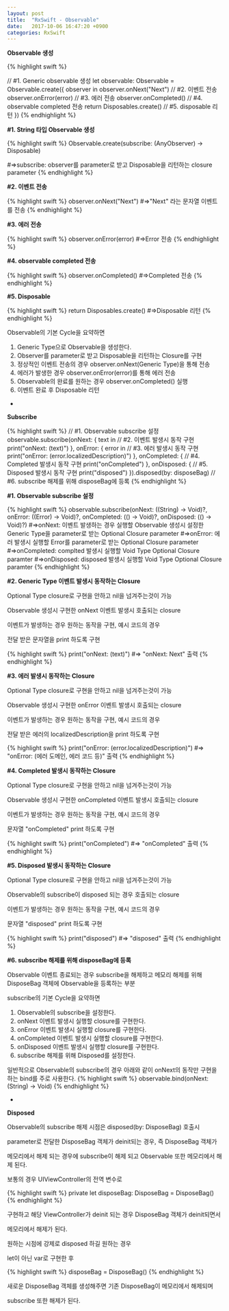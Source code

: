 ```yaml
---
layout: post
title:  "RxSwift - Observable"
date:   2017-10-06 16:47:20 +0900
categories: RxSwift
---
```


**Observable 생성**

{% highlight swift %}

// #1. Generic observable 생성
let observable: Observable<String> = Observable<String>.create({ observer in
	observer.onNext("Next")             // #2. 이벤트 전송
	observer.onError(error)             // #3. 에러 전송
	observer.onCompleted()              // #4. observable completed 전송
	return Disposables.create()         // #5. disposable 리턴
})
{% endhighlight %}

**\#1. String 타입 Observable 생성**

{% highlight swift %}
Observable<String>.create(subscribe: (AnyObserver<String>) -> Disposable)

#=>subscribe: observer를 parameter로 받고 Disposable을 리턴하는 closure parameter
{% endhighlight %}

**\#2. 이벤트 전송**

{% highlight swift %}
observer.onNext("Next")
#=>"Next" 라는 문자열 이벤트를 전송
{% endhighlight %}

**\#3. 에러 전송**

{% highlight swift %}
observer.onError(error)
#=>Error 전송
{% endhighlight %}

**\#4. observable completed 전송**

{% highlight swift %}
observer.onCompleted()
#=>Completed 전송
{% endhighlight %}

**\#5. Disposable**

{% highlight swift %}
return Disposables.create()
#=>Disposable 리턴
{% endhighlight %}


Observable의 기본 Cycle을 요약하면

1. Generic Type으로 Observable을 생성한다.
2. Observer를 parameter로 받고 Disposable을 리턴하는 Closure를 구현
3. 정상적인 이벤트 전송의 경우 observer.onNext(Generic Type)을 통해 전송
4. 에러가 발생한 경우 observer.onError(error)를 통해 에러 전송
5. Observable의 완료를 원하는 경우 observer.onCompleted() 실행
6. 이벤트 완료 후 Disposable 리턴

-

**Subscribe**

{% highlight swift %}
// #1. Observable subscribe 설정
observable.subscribe(onNext: { text in
	// #2. 이벤트 발생시 동작 구현
	print("onNext: \(text)")
}, onError: { error in
	// #3. 에러 발생시 동작 구현
	print("onError: \(error.localizedDescription)")
}, onCompleted: {
	// #4. Completed 발생시 동작 구현
	print("onCompleted")
}, onDisposed: {
	// #5. Disposed 발생시 동작 구현
	print("disposed")
}).disposed(by: disposeBag)	// #6. subscribe 해제를 위해 disposeBag에 등록
{% endhighlight %}

**\#1. Observable subscribe 설정**

{% highlight swift %}
observable.subscribe(onNext: ((String) -> Void)?, onError: ((Error) -> Void)?, onCompleted: (() -> Void)?, onDisposed: (() -> Void)?)
#=>onNext: 이벤트 발생하는 경우 실행할 Observable 생성시 설정한 Generic Type을 parameter로 받는 Optional Closure parameter
#=>onError: 에러 발생시 실행할 Error를 parameter로 받는 Optional Closure parameter
#=>onCompleted: complted 발생시 실행할 Void Type Optional Closure paramter
#=>onDisposed: disposed 발생시 실행할 Void Type Optional Closure paramter
{% endhighlight %}

**\#2. Generic Type 이벤트 발생시 동작하는 Closure**

Optional Type closure로 구현을 안하고 nil을 넘겨주는것이 가능

Observable 생성시 구현한 onNext 이벤트 발생시 호출되는 closure

이벤트가 발생하는 경우 원하는 동작을 구현, 예시 코드의 경우

전달 받은 문자열을 print 하도록 구현

{% highlight swift %}
print("onNext: \(text)")
#=> "onNext: Next" 출력
{% endhighlight %}

**\#3. 에러 발생시 동작하는 Closure**

Optional Type closure로 구현을 안하고 nil을 넘겨주는것이 가능

Observable 생성시 구현한 onError 이벤트 발생시 호출되는 closure

이벤트가 발생하는 경우 원하는 동작을 구현, 예시 코드의 경우

전달 받은 에러의 localizedDescription을 print 하도록 구현

{% highlight swift %}
print("onError: \(error.localizedDescription)")
#=> "onError: (에러 도메인, 에러 코드 등)" 출력
{% endhighlight %}

**\#4. Completed 발생시 동작하는 Closure**

Optional Type closure로 구현을 안하고 nil을 넘겨주는것이 가능

Observable 생성시 구현한 onCompleted 이벤트 발생시 호출되는 closure

이벤트가 발생하는 경우 원하는 동작을 구현, 예시 코드의 경우

문자열 "onCompleted" print 하도록 구현

{% highlight swift %}
print("onCompleted")
#=> "onCompleted" 출력
{% endhighlight %}

**\#5. Disposed 발생시 동작하는 Closure**

Optional Type closure로 구현을 안하고 nil을 넘겨주는것이 가능

Observable의 subscribe이 disposed 되는 경우 호출되는 closure

이벤트가 발생하는 경우 원하는 동작을 구현, 예시 코드의 경우

문자열 "disposed" print 하도록 구현

{% highlight swift %}
print("disposed")
#=> "disposed" 출력
{% endhighlight %}

**\#6. subscribe 해제를 위해 disposeBag에 등록**

Observable 이벤트 종료되는 경우 subscribe을 해제하고 메모리 해제를 위해 DisposeBag 객체에
Observable을 등록하는 부분


subscribe의 기본 Cycle을 요약하면

1. Observable의 subscribe을 설정한다.
2. onNext 이벤트 발생시 실행할 closure를 구현한다.
3. onError 이벤트 발생시 실행할 closure를 구현한다.
4. onCompleted 이벤트 발생시 실행할 closure를 구현한다.
5. onDisposed 이벤트 발생시 실행할 closure를 구현한다.
6. subscribe 해제를 위해 Disposed를 설정한다.

일반적으로 Observable의 subscribe의 경우 아래와 같이 onNext의 동작만 구현을 하는
bind를 주로 사용한다.
{% highlight swift %}
observable.bind(onNext: (String) -> Void)
{% endhighlight %}

-

**Disposed**

Observable의 subscribe 해제 시점은 disposed(by: DisposeBag) 호출시

parameter로 전달한 DisposeBag 객체가 deinit되는 경우, 즉 DisposeBag 객체가

메모리에서 해제 되는 경우에 subscribe이 해제 되고 Observable 또한 메모리에서 해제 된다.

보통의 경우 UIViewController의 전역 변수로

{% highlight swift %}
private let disposeBag: DisposeBag = DisposeBag()
{% endhighlight %}

구현하고 해당 ViewController가 deinit 되는 경우 DisposeBag 객체가 deinit되면서

메모리에서 해제가 된다.

원하는 시점에 강제로 disposed 하길 원하는 경우

let이 아닌 var로 구현한 후

{% highlight swift %}
disposeBag = DisposeBag()
{% endhighlight %}

새로운 DisposeBag 객체를 생성해주면 기존 DisposeBag이 메모리에서 해제되며

subscribe 또한 해제가 된다.